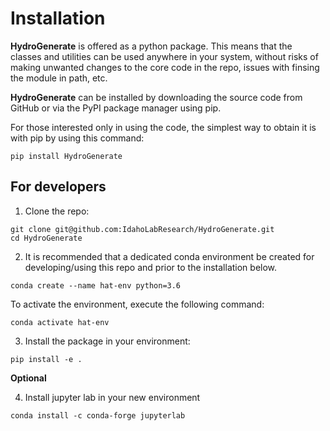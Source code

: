 # Installation

**HydroGenerate** is offered as a python package. This means that the classes and utilities can be used anywhere in your system, without risks of making unwanted changes to the core code in the repo, issues with finsing the module in path, etc.

**HydroGenerate** can be installed by downloading the source code from GitHub or via the PyPI package manager using pip.

For those interested only in using the code, the simplest way to obtain it is with pip by using this command:

```
pip install HydroGenerate
```

## For developers


1. Clone the repo:

```
git clone git@github.com:IdahoLabResearch/HydroGenerate.git
cd HydroGenerate
```

2. It is recommended that a dedicated conda environment be created for developing/using this repo and prior to the installation below. 

```
conda create --name hat-env python=3.6
```

To activate the environment, execute the following command:

```
conda activate hat-env
```

3. Install the package in your environment:

```
pip install -e .
```

**Optional**

4. Install jupyter lab in your new environment
```
conda install -c conda-forge jupyterlab
```

